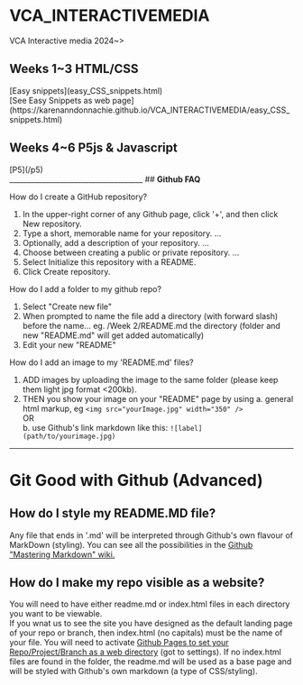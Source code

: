 # VCA_INTERACTIVEMEDIA
VCA Interactive media 2024~><br/>
<h2>Weeks 1~3 HTML/CSS</h2>
[Easy snippets](easy_CSS_snippets.html)<br/>
[See Easy Snippets as web page](https://karenanndonnachie.github.io/VCA_INTERACTIVEMEDIA/easy_CSS_snippets.html)
<h2>Weeks 4~6 P5js & Javascript</h2>
[P5](/p5)<br/>
_____________________________________
## <strong>Github FAQ</strong>

How do I create a GitHub repository?
 1. In the upper-right corner of any Github page, click '+', and then click New repository.
 2. Type a short, memorable name for your repository. ...
 3. Optionally, add a description of your repository. ...
 4. Choose between creating a public or private repository. ...
 5. Select Initialize this repository with a README.
 6. Click Create repository.

How do I add a folder to my github repo?
 1. Select "Create new file"
 2. When prompted to name the file add a directory (with forward slash) before the name... eg. /Week 2/README.md the directory (folder and new "README.md" will get added automatically)
 3. Edit your new "README" 

How do I add an image to my 'README.md' files?
 1. ADD images by uploading the image to the same folder (please keep them light jpg format <200kb).
 2. THEN you show your image on your "README" page by using 
   a. general html markup, eg `<img src="yourImage.jpg" width="350" />`<br/>
 OR<br/>
   b.  use Github's link markdown like this: `![label](path/to/yourimage.jpg)`
_____________________________________
# Git Good with Github (Advanced)
## How do I style my README.MD file?
Any file that ends in '.md' will be interpreted through Github's own flavour of MarkDown (styling). You can see all the possibilities in the [Github "Mastering Markdown" wiki.](https://guides.github.com/features/mastering-markdown/)

## How do I make my repo visible as a website?
You will need to have either readme.md or index.html files in each directory you want to be viewable. <br/>
If you wnat us to see the site you have designed as the default landing page of your repo or branch, then index.html (no capitals) must be the name of your file.
You will need to activate [Github Pages to set your Repo/Project/Branch as a web directory](https://docs.github.com/en/pages/getting-started-with-github-pages/configuring-a-publishing-source-for-your-github-pages-site) (got to settings). If no index.html files are found in the folder, the readme.md will be used as a base page and will be styled with Github's own markdown (a type of CSS/styling).
